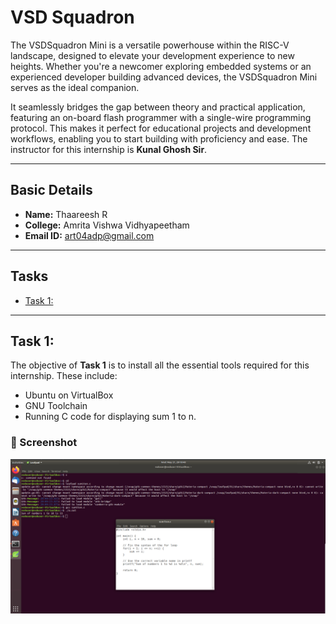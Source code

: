 # VSD Squadron

The VSDSquadron Mini is a versatile powerhouse within the RISC-V landscape, designed to elevate your development experience to new heights.
Whether you're a newcomer exploring embedded systems or an experienced developer building advanced devices, the VSDSquadron Mini serves as the ideal companion.

It seamlessly bridges the gap between theory and practical application, featuring an on-board flash programmer with a single-wire programming protocol.
This makes it perfect for educational projects and development workflows, enabling you to start building with proficiency and ease.
The instructor for this internship is **Kunal Ghosh Sir**.

---

## Basic Details

- **Name:** Thaareesh R 
- **College:** Amrita Vishwa Vidhyapeetham
- **Email ID:** art04adp@gmail.com  


---

## Tasks

- [Task 1:](#task)
<!-- You can add more tasks here as you progress -->

---

## Task 1:

The objective of **Task 1** is to install all the essential tools required for this internship. These include:

- Ubuntu on VirtualBox  
- GNU Toolchain  
- Running C code for displaying sum 1 to n.

### 📸 Screenshot

![VSDSquadron Mini](Task1/Screenshot%202025-05-21%20201130.png) <!-- Update the image filename if needed -->
